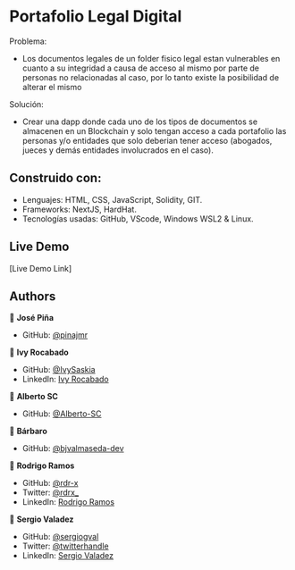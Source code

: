 # Portafolio Legal Digital

Problema: 
- Los documentos legales de un folder fisico legal estan vulnerables en cuanto a su integridad a causa de 
    acceso al mismo por parte de personas no relacionadas al caso, por lo tanto existe la posibilidad de alterar el mismo

Solución:
- Crear una dapp donde cada uno de los tipos de documentos se almacenen en un Blockchain y solo tengan acceso
           a cada portafolio las personas y/o entidades que solo deberian tener acceso (abogados, jueces y demás entidades involucrados en el caso).

## Construido con:

- Lenguajes: HTML, CSS, JavaScript, Solidity, GIT.
- Frameworks: NextJS, HardHat.
- Tecnologías usadas: GitHub, VScode, Windows WSL2 & Linux.

## Live Demo

[Live Demo Link]

## Authors

👤 **José Piña**

- GitHub: [@pinajmr](https://github.com/pinajmr)

👤 **Ivy Rocabado**

- GitHub: [@IvySaskia](https://github.com/IvySaskia)
- LinkedIn: [Ivy Rocabado](https://www.linkedin.com/in/ivy-rocabado/)

👤 **Alberto SC**

- GitHub: [@Alberto-SC](https://github.com/Alberto-SC)

👤 **Bárbaro**

- GitHub: [@bjvalmaseda-dev](https://github.com/bjvalmaseda-dev)

👤 **Rodrigo Ramos**

- GitHub: [@rdr-x](https://github.com/rdr-x)
- Twitter: [@rdrx_](https://twitter.com/rdrx_)
- LinkedIn: [Rodrigo Ramos](https://www.linkedin.com/in/rodrx20/)

👤 **Sergio Valadez**

- GitHub: [@sergiogval](https://github.com/sergiogval)
- Twitter: [@twitterhandle](https://twitter.com/sgvldz)
- LinkedIn: [Sergio Valadez](https://linkedin.com/in/linkedinhandle)


